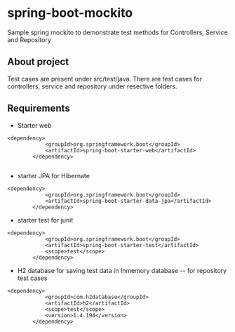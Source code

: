 # spring-boot-mockito
Sample spring mockito to demonstrate test methods for Controllers, Service and Repository

## About project
Test cases are present under src/test/java.
There are test cases for controllers, service and repository under resective folders.

## Requirements

* Starter web

```
<dependency>
			<groupId>org.springframework.boot</groupId>
			<artifactId>spring-boot-starter-web</artifactId>
		</dependency>
    
```
* starter JPA for Hibernate
```
<dependency>
			<groupId>org.springframework.boot</groupId>
			<artifactId>spring-boot-starter-data-jpa</artifactId>
		</dependency>
```

* starter test for junit

```
<dependency>
			<groupId>org.springframework.boot</groupId>
			<artifactId>spring-boot-starter-test</artifactId>
			<scope>test</scope>
		</dependency>
```

* H2 database for saving test data in Inmemory database -- for repository test cases

```
<dependency>
			<groupId>com.h2database</groupId>
			<artifactId>h2</artifactId>
			<scope>test</scope>
			<version>1.4.194</version>
		</dependency>
```


